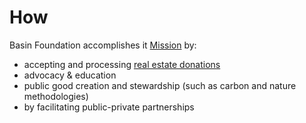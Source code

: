 # How

Basin Foundation accomplishes it [Mission](./) by:

* accepting and processing [real estate donations](real-estate-donations.md)&#x20;
* advocacy & education&#x20;
* public good creation and stewardship (such as carbon and nature methodologies)
* by facilitating public-private partnerships
